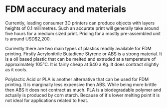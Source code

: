FDM accuracy and materials
==========================

Currently, leading consumer 3D printers can produce objects with layers heights of 0.1 millimetres. Such an accurate print will generally take around five hours for a medium sized print. Pricing for a mostly pre-assembled unit is around USD$2,200.

Currently there are two main types of plastics readily available for FDM printing. Firstly Acrylonitrile Butadiene Styrene or ABS is a strong material. It is a oil based plastic that can be melted and extruded at a temperature of approximately 105°C. It is fairly cheap at $40 a Kg. It does contract slightly as it cools.

Polylactic Acid or PLA is another alternative that can be used for FDM printing. It is marginally less expensive then ABS. While being more brittle then ABS it does not contract as much. PLA is a biodegradable polymer and actually is produced by corn starch. Because of it's lower melting point it is not ideal for applications related to heat.
